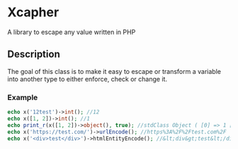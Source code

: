 # Xcapher

A library to escape any value written in PHP

## Description

The goal of this class is to make it easy to escape or transform a variable into another type to either enforce, check or change it.

### Example

```php
echo x('12test')->int(); //12
echo x([1, 2])->int(); //1
echo print_r(x([1, 2])->object(), true); //stdClass Object ( [0] => 1 [1] => 2 )
echo x('https://test.com/')->urlEncode(); //https%3A%2F%2Ftest.com%2F
echo x('<div>test</div>')->htmlEntityEncode(); //&lt;div&gt;test&lt;/div&gt;
```
